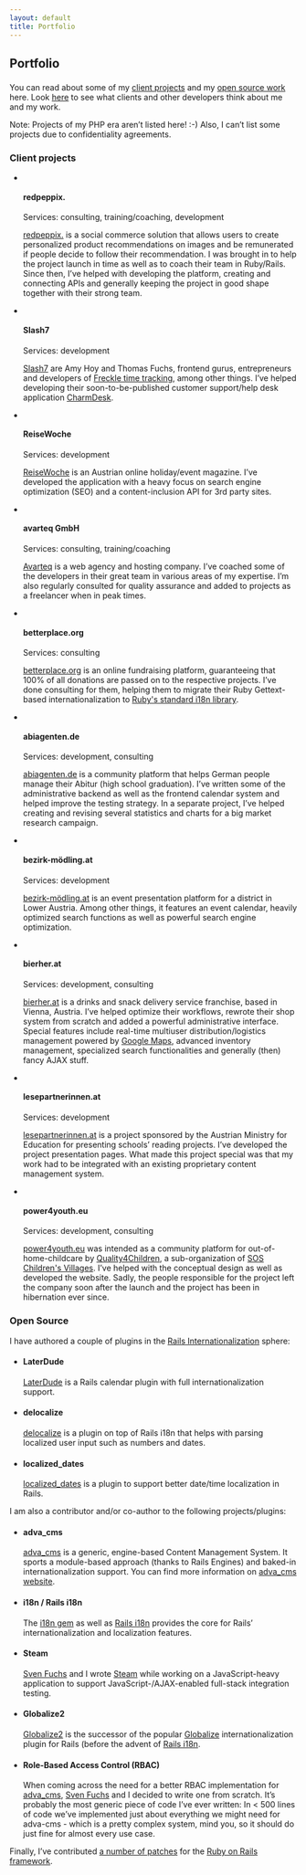 ```yaml
---
layout: default
title: Portfolio
---
```


<div class="content_box span-24">
<div class="content_wrapper">
<h2>

Portfolio

</h2>
<p>

You can read about some of my <a href="#client_projects">client projects</a> and my <a href="#open_source">open source work</a> here. Look <a href="/praise">here</a> to see what clients and other developers think about me and my work.

</p>
<p style="font-style:italic; font-size:0.8em;">

Note: Projects of my PHP era aren’t listed here! :-) Also, I can’t list
some projects due to confidentiality agreements.

</p>
<h3>

<a name="client_projects"></a>Client projects

</h3>
<ul id="client_projects">
<li>

<a href="http://redpeppix.com"><img src="/images/portfolio/teaser/redpeppix.png" alt="" /></a>

<h4>

redpeppix.

</h4>
<p class="services">

Services: consulting, training/coaching, development

</p>
<p>

<a href="http://redpeppix.com">redpeppix.</a> is a social commerce solution that
allows users to create personalized product recommendations on images
and be remunerated if people decide to follow their recommendation. I
was brought in to help the project launch in time as well as to coach
their team in Ruby/Rails. Since then, I’ve helped with developing the
platform, creating and connecting APIs and generally keeping the project
in good shape together with their strong team.

</p>
</li>
<li>

<a href="http://slash7.com"><img src="/images/portfolio/teaser/slash7.png" alt="" /></a>

<h4>

Slash7

</h4>
<p class="services">

Services: development

</p>
<p>

<a href="http://slash7.com">Slash7</a> are Amy Hoy and Thomas Fuchs, frontend
gurus, entrepreneurs and developers of <a href="http://letsfreckle.com">Freckle time tracking</a>, among other things. I’ve helped
developing their soon-to-be-published customer support/help desk
application <a href="http://charmde.sk">CharmDesk</a>.

</p>
</li>
<li>

<a href="http://www.reisewoche.at"><img src="/images/portfolio/teaser/reisewoche.png" alt="" /></a>

<h4>

ReiseWoche

</h4>
<p class="services">

Services: development

</p>
<p>

<a href="http://www.reisewoche.at">ReiseWoche</a> is an Austrian online
holiday/event magazine. I’ve developed the application with a heavy
focus on search engine optimization (SEO) and a content-inclusion API
for 3rd party sites.

</p>
</li>
<li>

<a href="http://www.avarteq.de"><img src="/images/portfolio/teaser/avarteq.png" alt="" /></a>

<h4>

avarteq GmbH

</h4>
<p class="services">

Services: consulting, training/coaching

</p>
<p>

<a href="http://www.avarteq.de">Avarteq</a> is a web agency and hosting company.
I’ve coached some of the developers in their great team in various areas
of my expertise. I’m also regularly consulted for quality assurance and
added to projects as a freelancer when in peak times.

</p>
</li>
<li>

<a href="http://betterplace.org"><img src="/images/portfolio/teaser/betterplace.png" alt="" /></a>

<h4>

betterplace.org

</h4>
<p class="services">

Services: consulting

</p>
<p>

<a href="http://betterplace.org">betterplace.org</a> is an online fundraising
platform, guaranteeing that 100% of all donations are passed on to the
respective projects. I’ve done
consulting for them, helping them to migrate their Ruby Gettext-based
internationalization to <a href="http://github.com/svenfuchs/i18n">Ruby's standard i18n library</a>.

</p>
</li>
<li>

<a href="http://abiagenten.de"><img src="/images/portfolio/teaser/abiagenten.png" alt="" /></a>

<h4>

abiagenten.de

</h4>
<p class="services">

Services: development, consulting

</p>
<p>

<a href="http://abiagenten.de">abiagenten.de</a> is a community platform that helps
German people manage their Abitur (high school graduation). I’ve written
some of the administrative backend as well as the frontend calendar
system and helped improve the testing strategy. In a separate project,
I’ve helped creating and revising several statistics and charts for a
big market research campaign.

</p>
</li>
<li>

<a href="http://bezirk-mödling.at"><img src="/images/portfolio/teaser/bezirkmoedling.png" alt="" /></a>

<h4>

bezirk-mödling.at

</h4>
<p class="services">

Services: development

</p>
<p>

<a href="http://bezirk-mödling.at">bezirk-mödling.at</a> is an event presentation
platform for a district in Lower Austria. Among other things, it
features an event calendar, heavily optimized search functions as well
as powerful search engine optimization.

</p>
</li>
<li>

<a href="http://bierher.at"><img src="/images/portfolio/teaser/bierher.png" alt="" /></a>

<h4>

bierher.at

</h4>
<p class="services">

Services: development, consulting

</p>
<p>

<a href="http://bierher.at">bierher.at</a> is a drinks and snack delivery service
franchise, based in Vienna, Austria. I’ve helped optimize their
workflows, rewrote their shop system from scratch and added a powerful
administrative interface. Special features include real-time multiuser
distribution/logistics management powered by <a href="http://maps.google.com">Google Maps</a>, advanced inventory management,
specialized search functionalities and generally (then) fancy AJAX
stuff.

</p>
</li>
<li>

<a href="http://lesepartnerinnen.at"><img src="/images/portfolio/teaser/lesepartnerinnen2.png" alt="" /></a>

<h4>

lesepartnerinnen.at

</h4>
<p class="services">

Services: development

</p>
<p>

<a href="http://lesepartnerinnen.at">lesepartnerinnen.at</a> is a project sponsored
by the Austrian Ministry for Education for presenting schools’ reading
projects. I’ve developed the project presentation pages. What made this
project special was that my work had to be integrated with an existing
proprietary content management system.

</p>
</li>
<li>

<a href="http://power4youth.eu"><img src="/images/portfolio/teaser/power4youth.png" alt="" /></a>

<h4>

power4youth.eu

</h4>
<p class="services">

Services: development, consulting

</p>
<p>

<a href="http://power4youth.eu">power4youth.eu</a> was intended as a community
platform for out-of-home-childcare by
<a href="http://quality4children.info">Quality4Children</a>, a sub-organization of
<a href="http://sos-childrensvillages.org">SOS Children's Villages</a>. I’ve helped
with the conceptual design as well as developed the website. Sadly, the
people responsible for the project left the company soon after the
launch and the project has been in hibernation ever since.

</p>
</li>
</ul>
<h3>

<a name="open_source"></a>Open Source

</h3>
<p>

I have authored a couple of plugins in the <a href="http://rails-i18n.org">Rails Internationalization</a> sphere:

</p>
<ul class="bullets">
<li>
<h4>

LaterDude

</h4>
<p>

<a href="http://github.com/clemens/later_dude">LaterDude</a> is a Rails calendar
plugin with full internationalization support.

</p>
</li>
<li>
<h4>

delocalize

</h4>
<p>

<a href="http://github.com/clemens/delocalize">delocalize</a> is a plugin on top of
Rails i18n that helps with parsing localized user input such as numbers
and dates.

</p>
</li>
<li>
<h4>

localized_dates

</h4>
<p>

<a href="http://github.com/clemens/localized_dates">localized_dates</a> is a plugin
to support better date/time localization in Rails.

</p>
</li>
</ul>
<p>

I am also a contributor and/or co-author to the following
projects/plugins:

</p>
<ul class="bullets">
<li>
<h4>

adva_cms

</h4>
<p>

<a href="http://github.com/svenfuchs/adva_cms">adva_cms</a> is a generic,
engine-based Content Management System. It sports a module-based
approach (thanks to Rails Engines) and baked-in internationalization
support. You can find more information on <a href="http://adva-cms.org">adva_cms website</a>.</p>

</li>
<li>
<h4>

i18n / Rails i18n

</h4>
<p>

The <a href="http://github.com/svenfuchs/i18n">i18n gem</a> as well as <a href="http://github.com/svenfuchs/rails-i18n">Rails i18n</a> provides the core for
Rails’ internationalization and localization features.

</p>
</li>
<li>
<h4>

Steam

</h4>
<p>

<a href="http://svenfuchs.com">Sven Fuchs</a> and I wrote
<a href="http://github.com/svenfuchs/steam">Steam</a> while working on a
JavaScript-heavy application to support JavaScript-/AJAX-enabled
full-stack integration testing.

</p>
</li>
<li>
<h4>

Globalize2

</h4>
<p>

<a href="http://github.com/joshmh/globalize2">Globalize2</a> is the successor of
the popular <a href="http://globalize-rails.com">Globalize</a> internationalization
plugin for Rails (before the advent of <a href="http://rails-i18n.org">Rails i18n</a>.</p>

</li>
<li>
<h4>

Role-Based Access Control (RBAC)

</h4>
<p>

When coming across the need for a better RBAC implementation for
<a href="http://adva-cms.org">adva_cms</a>, <a href="http://svenfuchs.com">Sven Fuchs</a> and
I decided to write one from scratch. It’s probably the most generic
piece of code I’ve ever written: In < 500 lines of code we’ve
implemented just about everything we might need for adva-cms - which is
a pretty complex system, mind you, so it should do just fine for almost
every use case.

</p>
</li>
</ul>
<p>

Finally, I’ve contributed <a href="http://contributors.rubyonrails.org/contributors/clemens-kofler/commits">a number of patches</a>
for the <a href="http://rubyonrails.org">Ruby on Rails framework</a>.</p>

</div>
</div>

